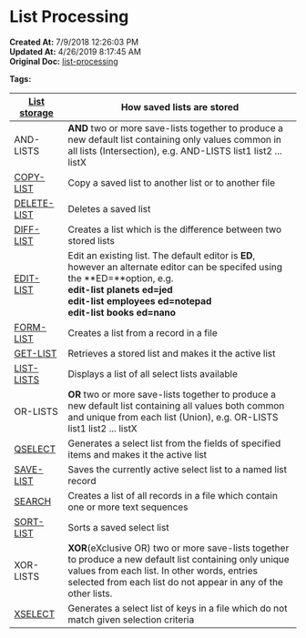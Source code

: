 # List Processing

**Created At:** 7/9/2018 12:26:03 PM  
**Updated At:** 4/26/2019 8:17:45 AM  
**Original Doc:** [list-processing](https://docs.jbase.com/47026-lists/list-processing)  

**Tags:**
<badge text='lists' vertical='middle' />


| [List storage](325913-list-storage) | How saved lists are stored<br> |
| --- | --- |
| AND-LISTS | **AND** two or more save-lists together to produce a new default list containing only values common in all lists (Intersection), e.g. AND-LISTS list1 list2 ... listX<br> |
| [COPY-LIST](325914-copy-list) | Copy a saved list to another list or to another file |
| [DELETE-LIST](325915-delete-list) | Deletes a saved list |
| [DIFF-LIST](325916-diff-list) | Creates a list which is the difference between two stored lists |
| [EDIT-LIST](325917-edit-list) | Edit an existing list. The default editor is **ED**, however an alternate editor can be specifed using the **ED=**option, e.g.<br>**edit-list planets ed=jed<br> edit-list employees ed=notepad<br>edit-list books ed=nano** |
| [FORM-LIST](325918-form-list) | Creates a list from a record in a file |
| [GET-LIST](325920-get-list) | Retrieves a stored list and makes it the active list |
| [LIST-LISTS](325921-list-lists) | Displays a list of all select lists available |
| OR-LISTS | **OR** two or more save-lists together to produce a new default list containing all values both common and unique from each list (Union), e.g. OR-LISTS list1 list2 ... listX<br> |
| [QSELECT](325922-qselect) | Generates a select list from the fields of specified items and makes it the active list |
| [SAVE-LIST](325923-save-list) | Saves the currently active select list to a named list record |
| [SEARCH](325924-search) | Creates a list of all records in a file which contain one or more text sequences |
| [SORT-LIST](325925-sort-list) | Sorts a saved select list |
| XOR-LISTS | **XOR**(eXclusive OR) two or more save-lists together to produce a new default list containing only unique values from each list. In other words, entries selected from each list do not appear in any of the other lists.<br> |
| [XSELECT](325926-xselect) | Generates a select list of keys in a file which do not match given selection criteria |

